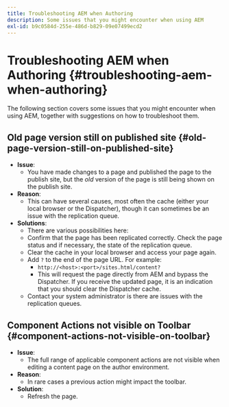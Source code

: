 ```yaml
---
title: Troubleshooting AEM when Authoring
description: Some issues that you might encounter when using AEM
exl-id: b9c0584d-255e-486d-b829-09e07499ecd2
---
```

# Troubleshooting AEM when Authoring {#troubleshooting-aem-when-authoring}

The following section covers some issues that you might encounter when using AEM, together with suggestions on how to troubleshoot them.

## Old page version still on published site {#old-page-version-still-on-published-site}

* **Issue**:
  * You have made changes to a page and published the page to the publish site, but the *old* version of the page is still being shown on the publish site.
* **Reason**:
  * This can have several causes, most often the cache (either your local browser or the Dispatcher), though it can sometimes be an issue with the replication queue.
* **Solutions**:
  * There are various possibilities here:
  * Confirm that the page has been replicated correctly. Check the page status and if necessary, the state of the replication queue.
  * Clear the cache in your local browser and access your page again.
  * Add `?` to the end of the page URL. For example:
    * `http://<host>:<port>/sites.html/content?`
    * This will request the page directly from AEM and bypass the Dispatcher. If you receive the updated page, it is an indication that you should clear the Dispatcher cache.
  * Contact your system administrator is there are issues with the replication queues.

## Component Actions not visible on Toolbar {#component-actions-not-visible-on-toolbar}

* **Issue**:
  * The full range of applicable component actions are not visible when editing a content page on the author environment.
* **Reason**:
  * In rare cases a previous action might impact the toolbar.
* **Solution**:
  * Refresh the page.
